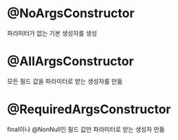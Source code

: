 # @NoArgsConstructor

파라미터가 없는 기본 생성자를 생성

# @AllArgsConstructor

모든 필드 값을 파라미터로 받는 생성자를 만듦

# @RequiredArgsConstructor

final이나 @NonNull인 필드 값만 파라미터로 받는 생성자 만듦